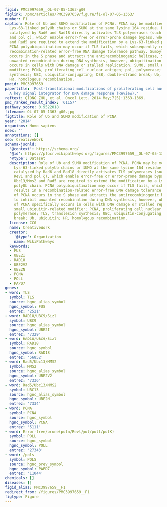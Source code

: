 ```yaml
---
figid: PMC3997659__OL-07-05-1363-g00
figlink: /pmc/articles/PMC3997659/figure/f1-ol-07-05-1363/
number: F1
caption: Role of Ub and SUMO modification of PCNA. PCNA may be modified by monoubiquitination,
  Lys-63-linked polyUb chains or SUMO at the same lysine 164 residue. PCNA monoubiquitination
  catalyzed by Rad6 and Rad18 directly activates TLS polymerases (such as pol η, Rev1
  and pol ζ), which enable error-free or error-prone damage bypass, whereas Ubc13/Mms2
  and Rad5 are required to extend the modification by a Lys-63-linked polyUb chain.
  PCNA polyubiquitination may occur if TLS fails, which subsequently results in a
  recombination-related error-free DNA damage tolerance pathway. Sumoylation of PCNA
  occurs in the S phase and attracts the antirecombinogenic helicase, Srs2, to inhibit
  unwanted recombination during DNA synthesis, however, ubiquitination of PCNA specifically
  occurs in cells with DNA damage or stalled replication. SUMO, small ubiquitin-related
  modifier; PCNA, proliferating cell nuclear antigen; pol, polymerase; TLS, translesion
  synthesis; UBC, ubiquitin-conjugating; DSB, double-strand break; Ub, ubiquitin;
  HR, homologous recombination.
pmcid: PMC3997659
papertitle: 'Post-translational modifications of proliferating cell nuclear antigen:
  A key signal integrator for DNA damage response (Review).'
reftext: QIONG ZHU, et al. Oncol Lett. 2014 May;7(5):1363-1369.
pmc_ranked_result_index: '61157'
pathway_score: 0.9522018
filename: OL-07-05-1363-g00.jpg
figtitle: Role of Ub and SUMO modification of PCNA
year: '2014'
organisms: Homo sapiens
ndex: ''
annotations: []
seo: CreativeWork
schema-jsonld:
  '@context': https://schema.org/
  '@id': https://pfocr.wikipathways.org/figures/PMC3997659__OL-07-05-1363-g00.html
  '@type': Dataset
  description: Role of Ub and SUMO modification of PCNA. PCNA may be modified by monoubiquitination,
    Lys-63-linked polyUb chains or SUMO at the same lysine 164 residue. PCNA monoubiquitination
    catalyzed by Rad6 and Rad18 directly activates TLS polymerases (such as pol η,
    Rev1 and pol ζ), which enable error-free or error-prone damage bypass, whereas
    Ubc13/Mms2 and Rad5 are required to extend the modification by a Lys-63-linked
    polyUb chain. PCNA polyubiquitination may occur if TLS fails, which subsequently
    results in a recombination-related error-free DNA damage tolerance pathway. Sumoylation
    of PCNA occurs in the S phase and attracts the antirecombinogenic helicase, Srs2,
    to inhibit unwanted recombination during DNA synthesis, however, ubiquitination
    of PCNA specifically occurs in cells with DNA damage or stalled replication. SUMO,
    small ubiquitin-related modifier; PCNA, proliferating cell nuclear antigen; pol,
    polymerase; TLS, translesion synthesis; UBC, ubiquitin-conjugating; DSB, double-strand
    break; Ub, ubiquitin; HR, homologous recombination.
  license: CC0
  name: CreativeWork
  creator:
    '@type': Organization
    name: WikiPathways
  keywords:
  - FUS
  - UBE2I
  - RAD18
  - UBE2V2
  - UBE2N
  - PCNA
  - POLL
  - PAPD7
genes:
- word: TLS
  symbol: TLS
  source: hgnc_alias_symbol
  hgnc_symbol: FUS
  entrez: '2521'
- word: RAD18/UBC9/Sizl
  symbol: UBC9
  source: hgnc_alias_symbol
  hgnc_symbol: UBE2I
  entrez: '7329'
- word: RAD18/UBC9/Sizl
  symbol: RAD18
  source: hgnc_symbol
  hgnc_symbol: RAD18
  entrez: '56852'
- word: Rad5/Ubc13/MMS2
  symbol: MMS2
  source: hgnc_alias_symbol
  hgnc_symbol: UBE2V2
  entrez: '7336'
- word: Rad5/Ubc13/MMS2
  symbol: UBC13
  source: hgnc_alias_symbol
  hgnc_symbol: UBE2N
  entrez: '7334'
- word: PCNA
  symbol: PCNA
  source: hgnc_symbol
  hgnc_symbol: PCNA
  entrez: '5111'
- word: Error-free/prone(poln/Revl/pol/poll/polK)
  symbol: POLL
  source: hgnc_symbol
  hgnc_symbol: POLL
  entrez: '27343'
- word: /pols
  symbol: POLS
  source: hgnc_prev_symbol
  hgnc_symbol: PAPD7
  entrez: '11044'
chemicals: []
diseases: []
figid_alias: PMC3997659__F1
redirect_from: /figures/PMC3997659__F1
figtype: Figure
---
```

